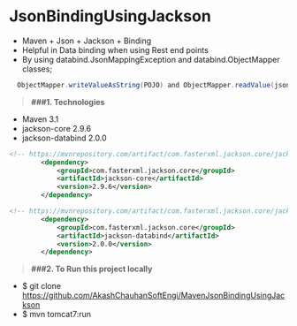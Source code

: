 # JsonBindingUsingJackson

* Maven + Json + Jackson + Binding
* Helpful in Data binding when using Rest end points
* By using databind.JsonMappingException and databind.ObjectMapper classes;
```java
  ObjectMapper.writeValueAsString(POJO) and ObjectMapper.readValue(json, POJO.class);
```

> **###1. Technologies**
* Maven 3.1
* jackson-core 2.9.6
* jackson-databind 2.0.0
```xml
<!-- https://mvnrepository.com/artifact/com.fasterxml.jackson.core/jackson-core -->
		<dependency>
			<groupId>com.fasterxml.jackson.core</groupId>
			<artifactId>jackson-core</artifactId>
			<version>2.9.6</version>
		</dependency>

<!-- https://mvnrepository.com/artifact/com.fasterxml.jackson.core/jackson-databind -->
		<dependency>
			<groupId>com.fasterxml.jackson.core</groupId>
			<artifactId>jackson-databind</artifactId>
			<version>2.0.0</version>
		</dependency>
```

> **###2. To Run this project locally**
* $ git clone https://github.com/AkashChauhanSoftEngi/MavenJsonBindingUsingJackson
* $ mvn tomcat7:run
